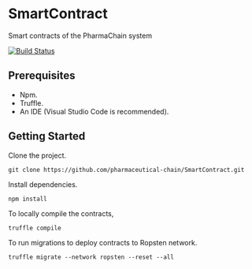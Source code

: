 # SmartContract
Smart contracts of the PharmaChain system

[![Build Status](https://travis-ci.org/pharmaceutical-chain/SmartContract.svg?branch=master)](https://travis-ci.org/pharmaceutical-chain/SmartContract)

## Prerequisites
- Npm.
- Truffle.
- An IDE (Visual Studio Code is recommended).

## Getting Started
Clone the project.
```
git clone https://github.com/pharmaceutical-chain/SmartContract.git
```

Install dependencies.
```
npm install
```

To locally compile the contracts,
```
truffle compile
```

To run migrations to deploy contracts to Ropsten network.
```
truffle migrate --network ropsten --reset --all
```
